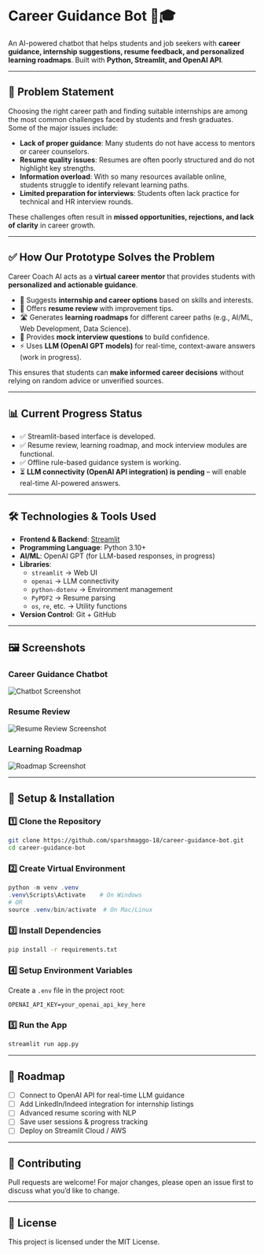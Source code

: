 # Career Guidance Bot 🤖🎓  
An AI-powered chatbot that helps students and job seekers with **career guidance, internship suggestions, resume feedback, and personalized learning roadmaps**. Built with **Python, Streamlit, and OpenAI API**.  

---

## 🚩 Problem Statement  
Choosing the right career path and finding suitable internships are among the most common challenges faced by students and fresh graduates.  
Some of the major issues include:  
- **Lack of proper guidance**: Many students do not have access to mentors or career counselors.  
- **Resume quality issues**: Resumes are often poorly structured and do not highlight key strengths.  
- **Information overload**: With so many resources available online, students struggle to identify relevant learning paths.  
- **Limited preparation for interviews**: Students often lack practice for technical and HR interview rounds.  

These challenges often result in **missed opportunities, rejections, and lack of clarity** in career growth.  

---

## ✅ How Our Prototype Solves the Problem  
Career Coach AI acts as a **virtual career mentor** that provides students with **personalized and actionable guidance**.  
- 💼 Suggests **internship and career options** based on skills and interests.  
- 📄 Offers **resume review** with improvement tips.  
- 🛣️ Generates **learning roadmaps** for different career paths (e.g., AI/ML, Web Development, Data Science).  
- 🎤 Provides **mock interview questions** to build confidence.  
- ⚡ Uses **LLM (OpenAI GPT models)** for real-time, context-aware answers (work in progress).  

This ensures that students can **make informed career decisions** without relying on random advice or unverified sources.  

---

## 📊 Current Progress Status  
- ✅ Streamlit-based interface is developed.  
- ✅ Resume review, learning roadmap, and mock interview modules are functional.  
- ✅ Offline rule-based guidance system is working.  
- ⏳ **LLM connectivity (OpenAI API integration) is pending** – will enable real-time AI-powered answers.  

---

## 🛠️ Technologies & Tools Used  
- **Frontend & Backend**: [Streamlit](https://streamlit.io/)  
- **Programming Language**: Python 3.10+  
- **AI/ML**: OpenAI GPT (for LLM-based responses, in progress)  
- **Libraries**:  
  - `streamlit` → Web UI  
  - `openai` → LLM connectivity  
  - `python-dotenv` → Environment management  
  - `PyPDF2` → Resume parsing  
  - `os`, `re`, etc. → Utility functions  
- **Version Control**: Git + GitHub  

---

## 🖼️ Screenshots  

### Career Guidance Chatbot  
![Chatbot Screenshot](images/screenshot1.png)  

### Resume Review  
![Resume Review Screenshot](images/screenshot2.png)  

### Learning Roadmap  
![Roadmap Screenshot](images/screenshot3.png)  
  
---

## 🚀 Setup & Installation  

### 1️⃣ Clone the Repository  
```bash
git clone https://github.com/sparshmaggo-18/career-guidance-bot.git
cd career-guidance-bot
```

### 2️⃣ Create Virtual Environment  
```powershell
python -m venv .venv
.venv\Scripts\Activate    # On Windows
# OR
source .venv/bin/activate  # On Mac/Linux
```

### 3️⃣ Install Dependencies  
```bash
pip install -r requirements.txt
```

### 4️⃣ Setup Environment Variables  
Create a `.env` file in the project root:  
```
OPENAI_API_KEY=your_openai_api_key_here
```

### 5️⃣ Run the App  
```bash
streamlit run app.py
```

---

## 📌 Roadmap  
- [ ] Connect to OpenAI API for real-time LLM guidance  
- [ ] Add LinkedIn/Indeed integration for internship listings  
- [ ] Advanced resume scoring with NLP  
- [ ] Save user sessions & progress tracking  
- [ ] Deploy on Streamlit Cloud / AWS  

---

## 🤝 Contributing  
Pull requests are welcome! For major changes, please open an issue first to discuss what you’d like to change.  

---

## 📜 License  
This project is licensed under the MIT License.  
